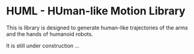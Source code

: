 # HUML - HUman-like Motion Library
This is library is designed to generate human-like trajectories of the arms and the hands of humanoid robots.

It is still under construction ... 
